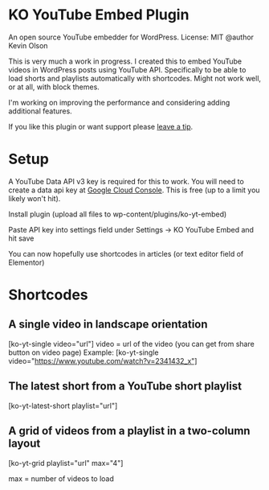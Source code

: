 # KO YouTube Embed Plugin
An open source YouTube embedder for WordPress.
License: MIT
@author Kevin Olson

This is very much a work in progress. I created this to embed YouTube videos in WordPress posts using YouTube API. Specifically to be able to load shorts and playlists automatically with shortcodes. Might not work well, or at all, with block themes.

I'm working on improving the performance and considering adding additional features.

If you like this plugin or want support please [leave a tip](https://kevinsguides.com/tips).

# Setup
A YouTube Data API v3 key is required for this to work. You will need to create a data api key at [Google Cloud Console](https://console.cloud.google.com). This is free (up to a limit you likely won't hit).

Install plugin (upload all files to wp-content/plugins/ko-yt-embed)

Paste API key into settings field under Settings -> KO YouTube Embed and hit save

You can now hopefully use shortcodes in articles (or text editor field of Elementor)

# Shortcodes

## A single video in landscape orientation
[ko-yt-single video="url"]
video = url of the video (you can get from share button on video page)
Example: [ko-yt-single video="https://www.youtube.com/watch?v=2341432_x"]

## The latest short from a YouTube short playlist
[ko-yt-latest-short playlist="url"]

## A grid of videos from a playlist in a two-column layout
[ko-yt-grid playlist="url" max="4"]

max = number of videos to load